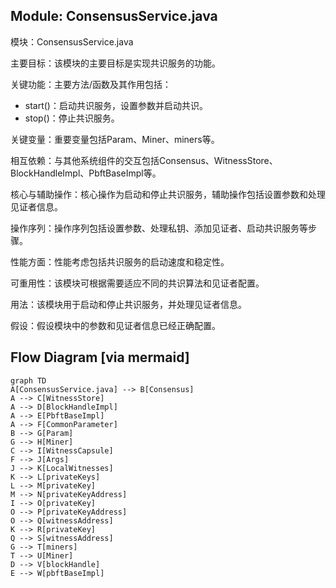 ## Module: ConsensusService.java
模块：ConsensusService.java

主要目标：该模块的主要目标是实现共识服务的功能。

关键功能：主要方法/函数及其作用包括：
- start()：启动共识服务，设置参数并启动共识。
- stop()：停止共识服务。

关键变量：重要变量包括Param、Miner、miners等。

相互依赖：与其他系统组件的交互包括Consensus、WitnessStore、BlockHandleImpl、PbftBaseImpl等。

核心与辅助操作：核心操作为启动和停止共识服务，辅助操作包括设置参数和处理见证者信息。

操作序列：操作序列包括设置参数、处理私钥、添加见证者、启动共识服务等步骤。

性能方面：性能考虑包括共识服务的启动速度和稳定性。

可重用性：该模块可根据需要适应不同的共识算法和见证者配置。

用法：该模块用于启动和停止共识服务，并处理见证者信息。

假设：假设模块中的参数和见证者信息已经正确配置。
## Flow Diagram [via mermaid]
```mermaid
graph TD
A[ConsensusService.java] --> B[Consensus]
A --> C[WitnessStore]
A --> D[BlockHandleImpl]
A --> E[PbftBaseImpl]
A --> F[CommonParameter]
B --> G[Param]
G --> H[Miner]
C --> I[WitnessCapsule]
F --> J[Args]
J --> K[LocalWitnesses]
K --> L[privateKeys]
L --> M[privateKey]
M --> N[privateKeyAddress]
I --> O[privateKey]
O --> P[privateKeyAddress]
O --> Q[witnessAddress]
K --> R[privateKey]
Q --> S[witnessAddress]
G --> T[miners]
T --> U[Miner]
D --> V[blockHandle]
E --> W[pbftBaseImpl]
```
